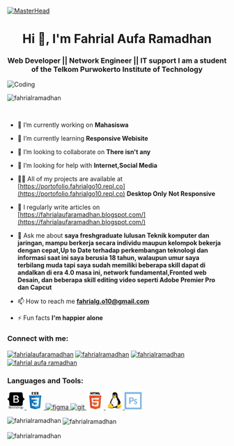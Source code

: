 [![MasterHead](https://user-images.githubusercontent.com/74038190/213910845-af37a709-8995-40d6-be59-724526e3c3d7.gif)](https://fahrialramadhan.github.io)
<h1 align="center">Hi 👋, I'm Fahrial Aufa Ramadhan</h1>
<h3 align="center">Web Developer || Network Engineer || IT support I am a student of the Telkom Purwokerto Institute of Technology</h3>
<img align="kanan" alt="Coding" width="400" src="https://user-images.githubusercontent.com/74038190/219923809-b86dc415-a0c2-4a38-bc88-ad6cf06395a8.gif">

<p align="left"> <img src="https://komarev.com/ghpvc/?username=fahrialramadhan&label=Profile%20views&color=0e75b6&style=flat" alt="fahrialramadhan" /> </p>

<p align="left"> <a href="https://twitter.com/" target="blank"><img src="https://img.shields.io/twitter/follow/?logo=twitter&style=for-the-badge" alt="" /></a> </p>

- 🔭 I’m currently working on **Mahasiswa**

- 🌱 I’m currently learning **Responsive Webisite**

- 👯 I’m looking to collaborate on **There isn't any**

- 🤝 I’m looking for help with **Internet,Social Media**

- 👨‍💻 All of my projects are available at [https://portofolio.fahrialgo10.repl.co](https://portofolio.fahrialgo10.repl.co) **Desktop Only** **Not Responsive**

- 📝 I regularly write articles on [https://fahrialaufaramadhan.blogspot.com/](https://fahrialaufaramadhan.blogspot.com/)

- 💬 Ask me about **saya freshgraduate lulusan Teknik komputer dan jaringan, mampu berkerja secara individu maupun kelompok bekerja dengan cepat,Up to Date terhadap perkembangan teknologi dan informasi saat ini saya berusia 18 tahun, walaupun umur saya terbilang muda tapi saya sudah memiliki beberapa skill dapat di andalkan di era 4.0 masa ini, network fundamental,Fronted web Desain, dan beberapa skill editing video seperti Adobe Premier Pro dan Capcut**

- 📫 How to reach me **fahrialg.o10@gmail.com**

- ⚡ Fun facts **I'm happier alone**

<h3 align="left">Connect with me:</h3>
<p align="left">
<a href="https://linkedin.com/in/fahrialaufaramadhan" target="blank"><img align="center" src="https://raw.githubusercontent.com/rahuldkjain/github-profile-readme-generator/master/src/images/icons/Social/linked-in-alt.svg" alt="fahrialaufaramadhan" height="30" width="40" /></a>
<a href="https://fb.com/fahrialramadhan" target="blank"><img align="center" src="https://raw.githubusercontent.com/rahuldkjain/github-profile-readme-generator/master/src/images/icons/Social/facebook.svg" alt="fahrialramadhan" height="30" width="40" /></a>
<a href="https://instagram.com/fahrialramadhan" target="blank"><img align="center" src="https://raw.githubusercontent.com/rahuldkjain/github-profile-readme-generator/master/src/images/icons/Social/instagram.svg" alt="fahrialramadhan" height="30" width="40" /></a>
<a href="https://www.youtube.com/c/fahrial aufa ramadhan" target="blank"><img align="center" src="https://raw.githubusercontent.com/rahuldkjain/github-profile-readme-generator/master/src/images/icons/Social/youtube.svg" alt="fahrial aufa ramadhan" height="30" width="40" /></a>
</p>

<h3 align="left">Languages and Tools:</h3>
<p align="left"> <a href="https://getbootstrap.com" target="_blank" rel="noreferrer"> <img src="https://raw.githubusercontent.com/devicons/devicon/master/icons/bootstrap/bootstrap-plain-wordmark.svg" alt="bootstrap" width="40" height="40"/> </a> <a href="https://www.w3schools.com/css/" target="_blank" rel="noreferrer"> <img src="https://raw.githubusercontent.com/devicons/devicon/master/icons/css3/css3-original-wordmark.svg" alt="css3" width="40" height="40"/> </a> <a href="https://www.figma.com/" target="_blank" rel="noreferrer"> <img src="https://www.vectorlogo.zone/logos/figma/figma-icon.svg" alt="figma" width="40" height="40"/> </a> <a href="https://git-scm.com/" target="_blank" rel="noreferrer"> <img src="https://www.vectorlogo.zone/logos/git-scm/git-scm-icon.svg" alt="git" width="40" height="40"/> </a> <a href="https://www.w3.org/html/" target="_blank" rel="noreferrer"> <img src="https://raw.githubusercontent.com/devicons/devicon/master/icons/html5/html5-original-wordmark.svg" alt="html5" width="40" height="40"/> </a> <a href="https://www.linux.org/" target="_blank" rel="noreferrer"> <img src="https://raw.githubusercontent.com/devicons/devicon/master/icons/linux/linux-original.svg" alt="linux" width="40" height="40"/> </a> <a href="https://www.photoshop.com/en" target="_blank" rel="noreferrer"> <img src="https://raw.githubusercontent.com/devicons/devicon/master/icons/photoshop/photoshop-line.svg" alt="photoshop" width="40" height="40"/> </a> </p>

<p><img align="left" src="https://github-readme-stats.vercel.app/api/top-langs?username=fahrialramadhan&show_icons=true&locale=en&layout=compact" alt="fahrialramadhan" /></p>

<p>&nbsp;<img align="center" src="https://github-readme-stats.vercel.app/api?username=fahrialramadhan&show_icons=true&locale=en" alt="fahrialramadhan" /></p>

<p><img align="center" src="https://github-readme-streak-stats.herokuapp.com/?user=fahrialramadhan&" alt="fahrialramadhan" /></p>
